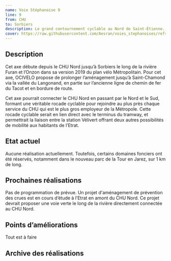 ```yaml
---
name: Voie Stéphanoise 9
line: 9
from: CHU
to: Sorbiers
description: Le grand contournement cyclable au Nord de Saint-Étienne.
cover: https://raw.githubusercontent.com/Aesran/voies_stephanoises/refs/heads/main/assets/hero.jpeg
---
```


## Description
Cet axe débute depuis le CHU Nord  jusqu’à Sorbiers le long de la rivière Furan et l’Onzon dans sa version 2019 du plan vélo Métropolitain. Pour cet axe, OCIVELO propose de prolonger l’aménagement jusqu’à Saint-Chamond via la vallée du Langonand, en partie sur l’ancienne ligne de chemin de fer du Tacot et en bordure de route. 

Cet axe pourrait connecter le CHU Nord en passant par le Nord et le Sud, formant une véritable rocade cyclable pour rejoindre au plus près chaque service du CHU qui est le plus gros employeur de la Métropole. 
Cette rocade cyclable serait en lien direct avec le terminus du tramway, et permettrait la liaison entre la station Vélivert offrant deux autres possibilités de mobilité aux habitants de l’Etrat.


## Etat actuel
Aucune réalisation actuellement. 
Toutefois, certains domaines fonciers ont été réservés, notamment dans le nouveau parc de la Tour en Jarez, sur 1 km de long. 

## Prochaines réalisations 
Pas de programmation de prévue. 
Un projet d'aménagement de prévention des crues est en cours d’étude à l’Etrat en amont du CHU Nord. Ce projet devrait proposer une voie verte le long de la rivière directement connectée au CHU Nord. 


## Points d’améliorations
Tout est à faire 

## Archive des réalisations